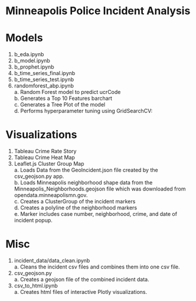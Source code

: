 # Minneapolis Police Incident Analysis

# Models
1. b_eda.ipynb
2. b_model.ipynb
3. b_prophet.ipynb
4. b_time_series_final.ipynb
5. b_time_series_test.ipynb
6. randomforest_abp.ipynb<br>
a. Random Forest model to predict ucrCode<br>
b. Generates a Top 10 Features barchart<br>
c. Generates a Tree Plot of the model<br>
d. Performs hyperparameter tuning using GridSearchCV:<br>

# Visualizations
1. Tableau Crime Rate Story
2. Tableau Crime Heat Map
3. Leaflet.js Cluster Group Map<br>
a. Loads Data from the GeoIncident.json file created by the csv_geojson.py app.<br>
b. Loads Minneapolis neighborhood shape data from the Minneapolis_Neighborhoods.geojson file which was downloaded from opendata.minneapolismn.gov.<br>
c. Creates a ClusterGroup of the incident markers<br>
d. Creates a polyline of the neighborhood markers<br>
e. Marker includes case number, neighborhood, crime, and date of incident popup.<br>

# Misc

1. incident_data/data_clean.ipynb <br>
a. Cleans the incident csv files and combines them into one csv file.<br>
2. csv_geojson.py<br>
a. Creates a geojson file of the combined incident data.<br>
3. csv_to_html.ipynb<br>
a. Creates html files of interactive Plotly visualizations.
